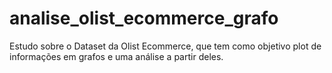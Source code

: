 # analise_olist_ecommerce_grafo
Estudo sobre o Dataset da Olist Ecommerce, que tem como objetivo plot de informações em grafos e uma análise a partir deles.
